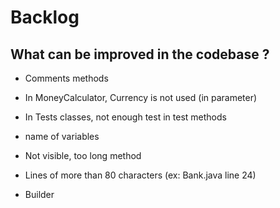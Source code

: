 # Backlog

## What can be improved in the codebase ?

- Comments methods
- In MoneyCalculator, Currency is not used (in parameter)
- In Tests classes, not enough test in test methods
- name of variables
- Not visible, too long method
- Lines of more than 80 characters (ex: Bank.java line 24)

- Builder